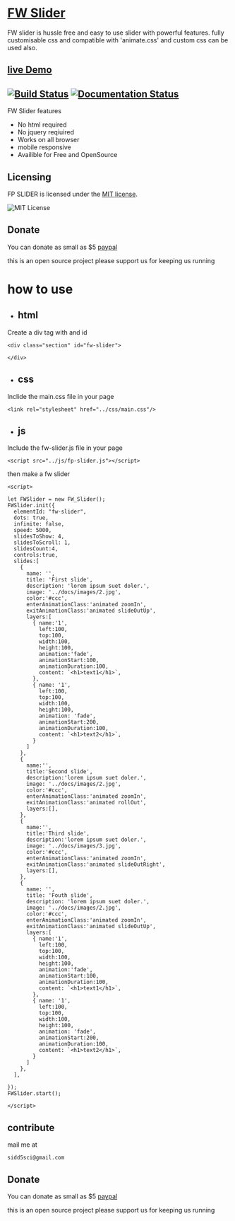# [FW Slider](https://sidd5sci.github.io/fw_slider/)

FW slider is hussle free and easy to use slider with powerful features. fully customisable css and compatible with 'animate.css' and custom css can be used also.

## [live Demo](https://sidd5sci.github.io/fw_slider/docs/index.html)

 [![Build Status](https://travis-ci.org/tommyod/KDEpy.svg?branch=master)](https://travis-ci.org/tommyod/KDEpy) [![Documentation Status](https://readthedocs.org/projects/kdepy/badge/?version=latest)](http://kdepy.readthedocs.io/en/latest/?badge=latest) 
---------
FW Slider features 

  - No html required
  - No jquery reqiuired
  - Works on all browser
  - mobile responsive
  - Availible for Free and OpenSource
## Licensing

FP SLIDER is licensed under the [MIT license](LICENSE).

![MIT License](https://danielmiessler.com/images/mitlicense.png)

## Donate 
You can donate as small as $5 
[paypal](https://paypal.me/learnkevin) 

this is an open source project please support us for keeping us running 

# how to use
- ## html 

Create a div tag with and id 
```
<div class="section" id="fw-slider">
        
</div>
```
- ## css

Inclide the main.css file in your page
```
<link rel="stylesheet" href="../css/main.css"/>
```
- ## js 

Include the fw-slider.js file in your page 
```
<script src="../js/fp-slider.js"></script>
```

then make a fw slider 
```
<script>

let FWSlider = new FW_Slider();
FWSlider.init({
  elementId: "fw-slider",
  dots: true,
  infinite: false,
  speed: 5000,
  slidesToShow: 4,
  slidesToScroll: 1,
  slidesCount:4,
  controls:true,
  slides:[
    { 
      name: '',
      title: 'First slide',
      description: 'lorem ipsum suet doler.',
      image: '../docs/images/2.jpg',
      color:'#ccc',
      enterAnimationClass:'animated zoomIn',
      exitAnimationClass:'animated slideOutUp',
      layers:[
        { name:'1',
          left:100,
          top:100,
          width:100,
          height:100,
          animation:'fade',
          animationStart:100,
          animationDuration:100,
          content: `<h1>text1</h1>`,
        },
        { name: '1',
          left:100,
          top:100,
          width:100,
          height:100,
          animation: 'fade',
          animationStart:200,
          animationDuration:100,  
          content: `<h1>text2</h1>`,
        }
      ]
    },
    { 
      name:'',
      title:'Second slide',
      description:'lorem ipsum suet doler.',
      image: '../docs/images/2.jpg',
      color:'#ccc',
      enterAnimationClass:'animated zoomIn',
      exitAnimationClass:'animated rollOut',
      layers:[],
    },
    { 
      name:'',
      title:'Third slide',
      description:'lorem ipsum suet doler.',
      image: '../docs/images/3.jpg',
      color:'#ccc',
      enterAnimationClass:'animated zoomIn',
      exitAnimationClass:'animated slideOutRight',
      layers:[],
    },
    { 
      name: '',
      title: 'Fouth slide',
      description: 'lorem ipsum suet doler.',
      image: '../docs/images/2.jpg',
      color:'#ccc',
      enterAnimationClass:'animated zoomIn',
      exitAnimationClass:'animated slideOutUp',
      layers:[
        { name:'1',
          left:100,
          top:100,
          width:100,
          height:100,
          animation:'fade',
          animationStart:100,
          animationDuration:100,
          content: `<h1>text1</h1>`,
        },
        { name: '1',
          left:100,
          top:100,
          width:100,
          height:100,
          animation: 'fade',
          animationStart:200,
          animationDuration:100,  
          content: `<h1>text2</h1>`,
        }
      ]
    },
  ],
  
});
FWSlider.start();

</script>
```


## contribute
mail me at 
```
sidd5sci@gmail.com
```
## Donate 
You can donate as small as $5 
[paypal](https://paypal.me/learnkevin) 

this is an open source project please support us for keeping us running 